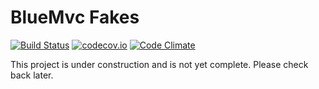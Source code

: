 # BlueMvc Fakes

[![Build Status](https://travis-ci.org/themichaelhall/bluemvc-fakes.svg?branch=master)](https://travis-ci.org/themichaelhall/bluemvc-fakes)
[![codecov.io](https://codecov.io/gh/themichaelhall/bluemvc-fakes/coverage.svg?branch=master)](https://codecov.io/gh/themichaelhall/bluemvc-fakes?branch=master)
[![Code Climate](https://codeclimate.com/github/themichaelhall/bluemvc-fakes/badges/gpa.svg)](https://codeclimate.com/github/themichaelhall/bluemvc-fakes)

This project is under construction and is not yet complete. Please check back later.
